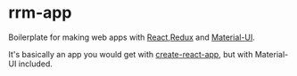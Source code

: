 # rrm-app

Boilerplate for making web apps with [React](https://reactjs.org/),[Redux](https://redux.js.org/) and [Material-UI](https://material-ui.com/).

It's basically an app you would get with [create-react-app](https://create-react-app.dev/), but with Material-UI included.
